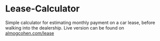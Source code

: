 # Lease-Calculator
Simple calculator for estimating monthly payment on a car lease, before walking into the dealership.
Live version can be found on [almogcohen.com/lease](https://almogcohen.com)
